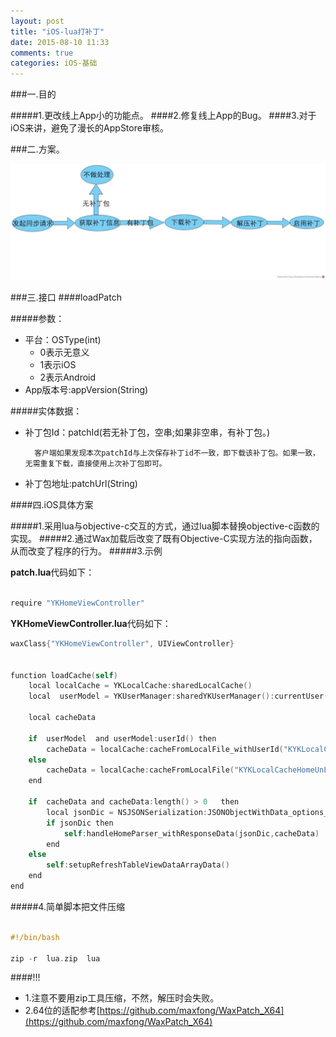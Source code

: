 ```yaml
---
layout: post
title: "iOS-lua打补丁"
date: 2015-08-10 11:33
comments: true
categories: iOS-基础
---
```


###一.目的

#####1.更改线上App小的功能点。
####2.修复线上App的Bug。
####3.对于iOS来讲，避免了漫长的AppStore审核。

<!--more-->

###二.方案。

 ![image](/images/post/2015-08-10-ios-luada-bu-ding/diagram_overview.jpg)
            
            
 
###三.接口
####loadPatch

#####参数：

* 平台：OSType(int)
 	* 0表示无意义
 	* 1表示iOS
 	* 2表示Android
* App版本号:appVersion(String)


#####实体数据：

* 补丁包Id：patchId(若无补丁包，空串;如果非空串，有补丁包。)
		
		客户端如果发现本次patchId与上次保存补丁id不一致，即下载该补丁包。如果一致，无需重复下载，直接使用上次补丁包即可。
* 补丁包地址:patchUrl(String)	

####四.iOS具体方案

#####1.采用lua与objective-c交互的方式，通过lua脚本替换objective-c函数的实现。
#####2.通过Wax加载后改变了既有Objective-C实现方法的指向函数，从而改变了程序的行为。
#####3.示例

**patch.lua**代码如下：


```objective-c

require "YKHomeViewController"

```
**YKHomeViewController.lua**代码如下：

```objective-c
waxClass{"YKHomeViewController", UIViewController}


function loadCache(self)
	local localCache = YKLocalCache:sharedLocalCache()
	local  userModel = YKUserManager:sharedYKUserManager():currentUser()

	local cacheData

	if  userModel  and userModel:userId() then
		cacheData = localCache:cacheFromLocalFile_withUserId("KYKLocalCacheHomeLogin",userModel:userId())
	else
		cacheData = localCache:cacheFromLocalFile("KYKLocalCacheHomeUnLogin")
	end	

	if  cacheData and cacheData:length() > 0   then
		local jsonDic = NSJSONSerialization:JSONObjectWithData_options_error(cacheData,0,nil);
		if jsonDic then
			self:handleHomeParser_withResponseData(jsonDic,cacheData)
		end
	else
		self:setupRefreshTableViewDataArrayData()
	end			
end

```

#####4.简单脚本把文件压缩

```objective-c

#!/bin/bash

zip -r  lua.zip  lua

```

####!!!
* 1.注意不要用zip工具压缩，不然，解压时会失败。
* 2.64位的适配参考[https://github.com/maxfong/WaxPatch_X64](https://github.com/maxfong/WaxPatch_X64)


 	           